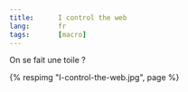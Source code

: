 ```yaml
--- 
title:      I control the web 
lang:       fr 
tags:       [macro]
---
```


On se fait une toile ?

{% respimg "I-control-the-web.jpg", page %}
